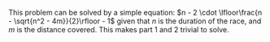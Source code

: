 This problem can be solved by a simple equation:
$n - 2 \cdot \lfloor\frac{n - \sqrt{n^2 - 4m}}{2}\rfloor - 1$
given that $n$ is the duration of the race, and $m$ is the distance covered. This makes part 1 and 2 trivial to solve.
